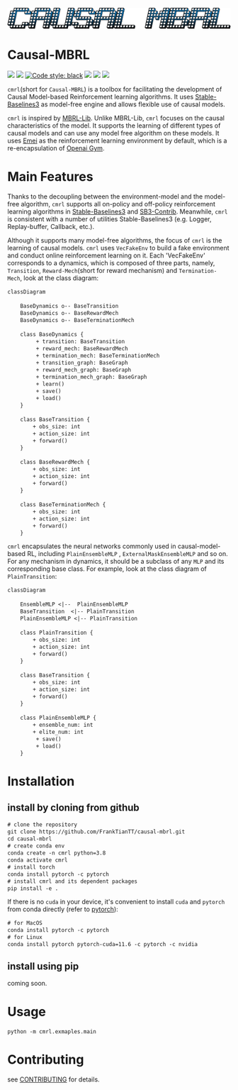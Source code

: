 ![](/docs/cmrl_logo.png)

# Causal-MBRL

<a href="https://github.com/FrankTianTT/causal-mbrl"><img src="https://github.com/FrankTianTT/causal-mbrl/actions/workflows/ci.yml/badge.svg"></a>
<a href="https://github.com/FrankTianTT/causal-mbrl"><img src="https://codecov.io/github/FrankTianTT/causal-mbrl/branch/main/graph/badge.svg"></a>
<a href="https://github.com/psf/black"><img alt="Code style: black" src="https://img.shields.io/badge/code%20style-black-000000.svg"></a>
<a href="https://github.com/FrankTianTT/causal-mbrl/blob/main/LICENSE"><img src="https://img.shields.io/badge/license-MIT-blue.svg"></a>
<a href="https://pre-commit.com/"><img src="https://img.shields.io/badge/pre--commit-enabled-brightgreen?logo=pre-commit&logoColor=white"></a>
<a href="https://www.python.org/downloads/release/python-380/"><img src="https://img.shields.io/badge/python-3.8-brightgreen"></a>

`cmrl`(short for `Causal-MBRL`) is a toolbox for facilitating the development of Causal Model-based Reinforcement
learning algorithms. It uses [Stable-Baselines3](https://github.com/DLR-RM/stable-baselines3) as model-free engine and
allows flexible use of causal models.

`cmrl` is inspired by [MBRL-Lib](https://github.com/facebookresearch/mbrl-lib). Unlike MBRL-Lib, `cmrl` focuses on the
causal characteristics of the model. It supports the learning of different types of causal models and can use any model
free algorithm on these models. It uses [Emei](https://github.com/FrankTianTT/emei) as the reinforcement learning
environment by default, which is a re-encapsulation of [Openai Gym](https://github.com/openai/gym).

# Main Features

Thanks to the decoupling between the environment-model and the model-free algorithm, `cmrl` supports all on-policy and
off-policy reinforcement learning algorithms in [Stable-Baselines3](https://github.com/DLR-RM/stable-baselines3)
and [SB3-Contrib](https://github.com/Stable-Baselines-Team/stable-baselines3-contrib). Meanwhile, `cmrl` is consistent
with a number of utilities Stable-Baselines3 (e.g. Logger, Replay-buffer, Callback, etc.).

Although it supports many model-free algorithms, the focus of `cmrl` is the learning of causal models. `cmrl`
uses `VecFakeEnv` to build a fake environment and conduct online reinforcement learning on it. Each 'VecFakeEnv'
corresponds to a dynamics, which is composed of three parts, namely, `Transition`, `Reward-Mech`(short for reward
mechanism) and `Termination-Mech`, look at the class diagram:

```mermaid
classDiagram

    BaseDynamics o-- BaseTransition
    BaseDynamics o-- BaseRewardMech
    BaseDynamics o-- BaseTerminationMech

    class BaseDynamics {
         + transition: BaseTransition
         + reward_mech: BaseRewardMech
         + termination_mech: BaseTerminationMech
         + transition_graph: BaseGraph
         + reward_mech_graph: BaseGraph
         + termination_mech_graph: BaseGraph
         + learn()
         + save()
         + load()
    }

    class BaseTransition {
        + obs_size: int
        + action_size: int
        + forward()
    }

    class BaseRewardMech {
        + obs_size: int
        + action_size: int
        + forward()
    }

    class BaseTerminationMech {
        + obs_size: int
        + action_size: int
        + forward()
    }
```

`cmrl` encapsulates the neural networks commonly used in causal-model-based RL, including `PlainEnsembleMLP`
, `ExternalMaskEnsembleMLP` and so on. For any mechanism in dynamics, it should be a subclass of any `MLP` and its
corresponding base class. For example, look at the class diagram of `PlainTransition`:

```mermaid
classDiagram

    EnsembleMLP <|--  PlainEnsembleMLP
    BaseTransition  <|-- PlainTransition
    PlainEnsembleMLP <|-- PlainTransition

    class PlainTransition {
        + obs_size: int
        + action_size: int
        + forward()
    }

    class BaseTransition {
        + obs_size: int
        + action_size: int
        + forward()
    }

    class PlainEnsembleMLP {
        + ensemble_num: int
        + elite_num: int
         + save()
         + load()
    }

```

# Installation

## install by cloning from github

```shell
# clone the repository
git clone https://github.com/FrankTianTT/causal-mbrl.git
cd causal-mbrl
# create conda env
conda create -n cmrl python=3.8
conda activate cmrl
# install torch
conda install pytorch -c pytorch
# install cmrl and its dependent packages
pip install -e .
```

If there is no `cuda` in your device, it's convenient to install `cuda` and `pytorch` from conda directly (refer
to [pytorch](https://pytorch.org/get-started/locally/)):

````shell
# for MacOS
conda install pytorch -c pytorch
# for Linux
conda install pytorch pytorch-cuda=11.6 -c pytorch -c nvidia
````

## install using pip

coming soon.

# Usage

```shell
python -m cmrl.exmaples.main
```

# Contributing

see [CONTRIBUTING](CONTRIBUTING.md) for details.

